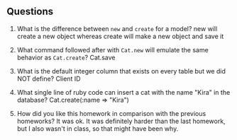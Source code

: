 ## Questions

1. What is the difference between `new` and `create` for a model?
new will create a new object whereas create will make a new object and save it

2. What command followed after with `Cat.new` will emulate the same behavior as `Cat.create`?
Cat.save

3. What is the default integer column that exists on every table but we did NOT define?
Client ID

4. What single line of ruby code can insert a cat with the name "Kira" in the database?
Cat.create(:name => "Kira")

5. How did you like this homework in comparison with the previous homeworks?
It was ok. It was definitely harder than the last homework, but I also wasn't in class, so that might have been why. 